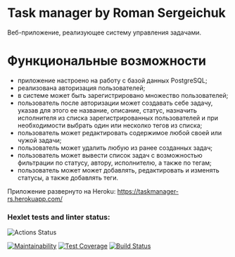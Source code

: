 # Task manager by Roman Sergeichuk
Веб-приложение, реализующее систему управления задачами.

# Функциональные возможности
- приложение настроено на работу с базой данных PostgreSQL;
- реализована авторизация пользователей;
- в системе может быть зарегистрировано множество пользователей;
- пользователь после авторизации может создавать себе задачу, указав для этого ее название, описание, статус, назначить 
исполнителя из списка зарегистрированных пользователей и при необходимости выбрать один или несколко тегов из списка;
- пользователь может редактировать содержимое любой своей или чужой задачи;
- пользователь может удалить любую из ранее созданных задач;
- пользователь может вывести список задач с возможностью фильтрации по статусу, автору, исполнителю, а также по тегам;
- пользователь может может добавлять, редактировать и изменять статусы, а также добавлять теги.

Приложение развернуто на Heroku:
https://taskmanager-rs.herokuapp.com/

### Hexlet tests and linter status:
![Actions Status](/workflows/hexlet-check/badge.svg)

[![Maintainability](https://api.codeclimate.com/v1/badges/ab78a17e98fa320e4257/maintainability)](https://codeclimate.com/github/Roman-Sergeichuk/python-project-lvl4/maintainability)
[![Test Coverage](https://api.codeclimate.com/v1/badges/ab78a17e98fa320e4257/test_coverage)](https://codeclimate.com/github/Roman-Sergeichuk/python-project-lvl4/test_coverage)
[![Build Status](https://travis-ci.com/Roman-Sergeichuk/python-project-lvl4.svg?branch=main)](https://travis-ci.com/Roman-Sergeichuk/python-project-lvl4)